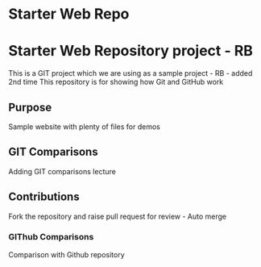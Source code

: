 # Starter Web Repo
# Starter Web Repository project - RB

This is a GIT project which we are using as a sample project - RB - added 2nd time
This repository is for showing how Git and GitHub work

## Purpose

Sample website with plenty of files for demos
## GIT Comparisons
Adding GIT comparisons lecture
## Contributions
Fork the repository and raise pull request for review - Auto merge 

### GIThub Comparisons
Comparison with Github repository